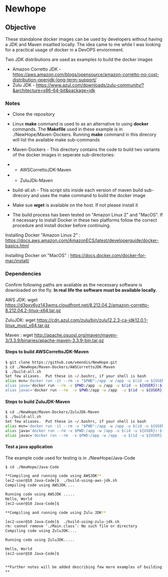 # Newhope

## Objective

These standalone docker images can be used by developers without having a JDK and Maven insatlled locally. The idea came to me while I was looking for a practical usage of docker in a DevOPS enviornment.

Two JDK distributions are used as examples to build the docker images

  - Amazon Corretto JDK  - https://aws.amazon.com/blogs/opensource/amazon-corretto-no-cost-distribution-openjdk-long-term-support/
  - Zulu JDK - https://www.azul.com/downloads/zulu-community/?&architecture=x86-64-bit&package=jdk


### Notes
- Clone the repository

- Linux **make** command is used to as an alternative to using **docker** commands. The **Makefile** used in these example is in ./NewHope/Maven-Dockers. Running **make** command  in this direcory will list the available make sub-commands

- Maven-Dockers - This directory contains the code to build two variants of the docker images in seperate  sub-directories:
-  - AWSCorrettoJDK-Maven
-  - ZuluJDk-Maven

- build-all.sh -  This script sits inside each version of maven build sub-direcory and uses the make command to build the docker image

- Make sue **wget** is available on the host. If not please install it
- The build process has been tested on "Amazon Linux 2" and "MacOS". If it necessary to install Docker in these two platforms follow the correct procedure and install docker before continuing. 

Installing Docker "Amazon Linux 2" :
https://docs.aws.amazon.com/AmazonECS/latest/developerguide/docker-basics.html

Installing Docker on "MacOS" : 
https://docs.docker.com/docker-for-mac/install/

### Dependencies

Confirm following paths are available as the necessary software is downloaded on the fly. **In real life the software must be available locally.**

AWS JDK: 
wget https://d3pxv6yz143wms.cloudfront.net/8.212.04.2/amazon-corretto-8.212.04.2-linux-x64.tar.gz

ZuluJDK: wget https://cdn.azul.com/zulu/bin/zulu12.2.3-ca-jdk12.0.1-linux_musl_x64.tar.gz

Maven : wget http://apache.osuosl.org/maven/maven-3/3.3.9/binaries/apache-maven-3.3.9-bin.tar.gz


#### Steps to build AWSCorrettoJDK-Maven
```sh
$ git clone https://github.com/vmendis/NewHope.git
$ cd ./NewHope/Maven-Dockers/AWSCorrettoJDK-Maven
$ ./build-all.sh
Set few aliases.  Put these in ~/.bashrc, if your shell is bash
alias mvn='docker run -it --rm -v "$PWD":/app -w /app -u $(id -u ${USER}):$(id -g ${USER}) maven:3.3-AWSJDK-8-21 mvn
alias java='docker run --rm -v $PWD:/app -w /app -u $(id -u ${USER}):$(id -g ${USER}) awscorrettojdk:8.21  java'
alias javac='docker run --rm  -v $PWD:/app -w /app  -u $(id -u ${USER}):$(id -g ${USER})   awscorrettojdk:8.21 javac'
```

#### Steps to build ZuluJDK-Maven

```sh
$ cd ./NewHope/Maven-Dockers/ZuluJDk-Maven
$ ./build-all.sh
Set few aliases.  Put these in ~/.bashrc, if your shell is bash
alias mvn='docker run -it --rm -v "$PWD":/app -w /app -u $(id -u ${USER}):$(id -g ${USER}) maven:3.3-ZULUJDK-12 mvn'
alias java='docker run --rm -v $PWD:/app -w /app -u $(id -u ${USER}):$(id -g ${USER}) zulujdk:12.0.1 java'
alias javac='docker run --rm  -v $PWD:/app -w /app  -u $(id -u ${USER}):$(id -g ${USER}) zulujdk:12.0.1 javac'
```


#### Test a java application

The example code used for testing is in ./NewHope/Java-Code
```sh
$ cd ./NewHope/Java-Code

**Compiling and running code using AWSJDK**
[ec2-user@10 Java-Code]$  ./build-using-aws-jdk.sh
Compiling code using AWSJDK....

Running code using AWSJDK .....
Hello, World
[ec2-user@10 Java-Code]$

**Compiling and running code using Zulu JDK**

[ec2-user@10 Java-Code]$  ./build-using-zulu-jdk.sh
rm: cannot remove ‘./Main.class’: No such file or directory
Compiling code using ZuluJDK....

Running code using ZuluJDK.....

Hello, World
[ec2-user@10 Java-Code]$


**Further notes will be added describing few more examples of building Java applications
**

